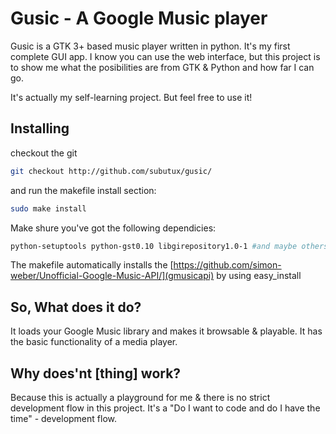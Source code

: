 Gusic - A Google Music player
=============================

Gusic is a GTK 3+ based music player written in python. It's my first complete GUI app. I know you can use the web interface, but this project
is to show me what the posibilities are from GTK & Python and how far I can go.

It's actually my self-learning project. But feel free to use it!

Installing
-----------

checkout the git 

```bash
git checkout http://github.com/subutux/gusic/
```

and run the makefile install section:

```bash
sudo make install
``` 

Make shure you've got the following dependicies:

```bash
python-setuptools python-gst0.10 libgirepository1.0-1 #and maybe others..
```

The makefile automatically installs the [https://github.com/simon-weber/Unofficial-Google-Music-API/](gmusicapi) by using easy_install


So, What does it do?
--------------------

It loads your Google Music library and makes it browsable & playable. It has the basic functionality of a media player.

Why does'nt [thing] work?
-------------------------

Because this is actually a playground for me & there is no strict development flow in this project. It's a "Do I want to code and do I have the time" - development flow.

